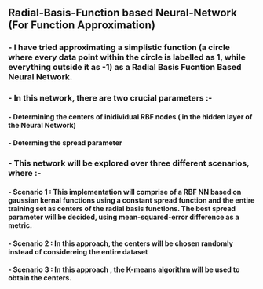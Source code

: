 ## Radial-Basis-Function based Neural-Network (For Function Approximation) 
### - I have tried approximating a simplistic function (a circle where every data point within the circle is labelled as 1, while everything outside it as -1) as a Radial Basis Fucntion Based Neural Network.
### - In this network, there are two crucial parameters :-
####  - Determining the centers of inidividual RBF nodes ( in the hidden layer of the Neural Network)
####  - Determing the spread parameter
### - This network will be explored over three different scenarios, where :-
####  - Scenario 1 : This implementation will comprise of a RBF NN based on gaussian kernal functions using a constant spread function and the entire training set as centers of the radial basis functions. The best spread parameter will be decided, using mean-squared-error difference as a metric.
####  - Scenario 2 : In this approach, the centers will be chosen randomly instead of considereing the entire dataset
####  - Scenario 3 : In this approach , the K-means algorithm will be used to obtain the centers.
